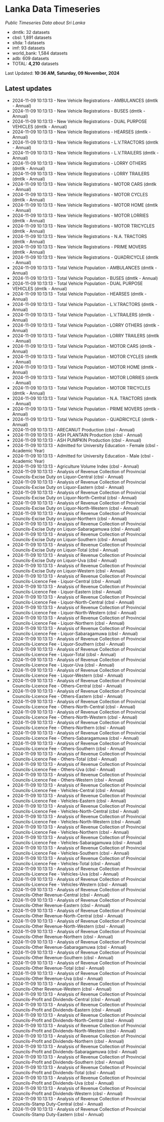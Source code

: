 # Lanka Data Timeseries
*Public Timeseries Data about Sri Lanka*

* dmtlk: 32 datasets
* cbsl: 1,891 datasets
* sltda: 1 datasets
* imf: 93 datasets
* world_bank: 1,584 datasets
* adb: 609 datasets
* TOTAL: **4,210** datasets

Last Updated: **10:36 AM, Saturday, 09 November, 2024**

## Latest updates

* 2024-11-09 10:13:13 - New Vehicle Registrations - AMBULANCES (dmtlk - Annual)
* 2024-11-09 10:13:13 - New Vehicle Registrations - BUSES (dmtlk - Annual)
* 2024-11-09 10:13:13 - New Vehicle Registrations - DUAL PURPOSE VEHICLES (dmtlk - Annual)
* 2024-11-09 10:13:13 - New Vehicle Registrations - HEARSES (dmtlk - Annual)
* 2024-11-09 10:13:13 - New Vehicle Registrations - L.V.TRACTORS (dmtlk - Annual)
* 2024-11-09 10:13:13 - New Vehicle Registrations - L.V.TRAILERS (dmtlk - Annual)
* 2024-11-09 10:13:13 - New Vehicle Registrations - LORRY OTHERS (dmtlk - Annual)
* 2024-11-09 10:13:13 - New Vehicle Registrations - LORRY TRAILERS (dmtlk - Annual)
* 2024-11-09 10:13:13 - New Vehicle Registrations - MOTOR CARS (dmtlk - Annual)
* 2024-11-09 10:13:13 - New Vehicle Registrations - MOTOR CYCLES (dmtlk - Annual)
* 2024-11-09 10:13:13 - New Vehicle Registrations - MOTOR HOME (dmtlk - Annual)
* 2024-11-09 10:13:13 - New Vehicle Registrations - MOTOR LORRIES (dmtlk - Annual)
* 2024-11-09 10:13:13 - New Vehicle Registrations - MOTOR TRICYCLES (dmtlk - Annual)
* 2024-11-09 10:13:13 - New Vehicle Registrations - N.A. TRACTORS (dmtlk - Annual)
* 2024-11-09 10:13:13 - New Vehicle Registrations - PRIME MOVERS (dmtlk - Annual)
* 2024-11-09 10:13:13 - New Vehicle Registrations - QUADRICYCLE (dmtlk - Annual)
* 2024-11-09 10:13:13 - Total Vehicle Population - AMBULANCES (dmtlk - Annual)
* 2024-11-09 10:13:13 - Total Vehicle Population - BUSES (dmtlk - Annual)
* 2024-11-09 10:13:13 - Total Vehicle Population - DUAL PURPOSE VEHICLES (dmtlk - Annual)
* 2024-11-09 10:13:13 - Total Vehicle Population - HEARSES (dmtlk - Annual)
* 2024-11-09 10:13:13 - Total Vehicle Population - L.V.TRACTORS (dmtlk - Annual)
* 2024-11-09 10:13:13 - Total Vehicle Population - L.V.TRAILERS (dmtlk - Annual)
* 2024-11-09 10:13:13 - Total Vehicle Population - LORRY OTHERS (dmtlk - Annual)
* 2024-11-09 10:13:13 - Total Vehicle Population - LORRY TRAILERS (dmtlk - Annual)
* 2024-11-09 10:13:13 - Total Vehicle Population - MOTOR CARS (dmtlk - Annual)
* 2024-11-09 10:13:13 - Total Vehicle Population - MOTOR CYCLES (dmtlk - Annual)
* 2024-11-09 10:13:13 - Total Vehicle Population - MOTOR HOME (dmtlk - Annual)
* 2024-11-09 10:13:13 - Total Vehicle Population - MOTOR LORRIES (dmtlk - Annual)
* 2024-11-09 10:13:13 - Total Vehicle Population - MOTOR TRICYCLES (dmtlk - Annual)
* 2024-11-09 10:13:13 - Total Vehicle Population - N.A. TRACTORS (dmtlk - Annual)
* 2024-11-09 10:13:13 - Total Vehicle Population - PRIME MOVERS (dmtlk - Annual)
* 2024-11-09 10:13:13 - Total Vehicle Population - QUADRICYCLE (dmtlk - Annual)
* 2024-11-09 10:13:13 - ARECANUT Production (cbsl - Annual)
* 2024-11-09 10:13:13 - ASH PLANTAIN Production (cbsl - Annual)
* 2024-11-09 10:13:13 - ASH PUMPKIN Production (cbsl - Annual)
* 2024-11-09 10:13:13 - Admitted for University Education - Female (cbsl - Academic Year)
* 2024-11-09 10:13:13 - Admitted for University Education - Male (cbsl - Academic Year)
* 2024-11-09 10:13:13 - Agriculture Volume Index (cbsl - Annual)
* 2024-11-09 10:13:13 - Analysis of Revenue Collection of Provincial Councils-Excise Duty on Liquor-Central (cbsl - Annual)
* 2024-11-09 10:13:13 - Analysis of Revenue Collection of Provincial Councils-Excise Duty on Liquor-Eastern (cbsl - Annual)
* 2024-11-09 10:13:13 - Analysis of Revenue Collection of Provincial Councils-Excise Duty on Liquor-North-Central (cbsl - Annual)
* 2024-11-09 10:13:13 - Analysis of Revenue Collection of Provincial Councils-Excise Duty on Liquor-North-Western (cbsl - Annual)
* 2024-11-09 10:13:13 - Analysis of Revenue Collection of Provincial Councils-Excise Duty on Liquor-Northern (cbsl - Annual)
* 2024-11-09 10:13:13 - Analysis of Revenue Collection of Provincial Councils-Excise Duty on Liquor-Sabaragamuwa (cbsl - Annual)
* 2024-11-09 10:13:13 - Analysis of Revenue Collection of Provincial Councils-Excise Duty on Liquor-Southern (cbsl - Annual)
* 2024-11-09 10:13:13 - Analysis of Revenue Collection of Provincial Councils-Excise Duty on Liquor-Total (cbsl - Annual)
* 2024-11-09 10:13:13 - Analysis of Revenue Collection of Provincial Councils-Excise Duty on Liquor-Uva (cbsl - Annual)
* 2024-11-09 10:13:13 - Analysis of Revenue Collection of Provincial Councils-Excise Duty on Liquor-Western (cbsl - Annual)
* 2024-11-09 10:13:13 - Analysis of Revenue Collection of Provincial Councils-Licence Fee - Liquor-Central (cbsl - Annual)
* 2024-11-09 10:13:13 - Analysis of Revenue Collection of Provincial Councils-Licence Fee - Liquor-Eastern (cbsl - Annual)
* 2024-11-09 10:13:13 - Analysis of Revenue Collection of Provincial Councils-Licence Fee - Liquor-North-Central (cbsl - Annual)
* 2024-11-09 10:13:13 - Analysis of Revenue Collection of Provincial Councils-Licence Fee - Liquor-North-Western (cbsl - Annual)
* 2024-11-09 10:13:13 - Analysis of Revenue Collection of Provincial Councils-Licence Fee - Liquor-Northern (cbsl - Annual)
* 2024-11-09 10:13:13 - Analysis of Revenue Collection of Provincial Councils-Licence Fee - Liquor-Sabaragamuwa (cbsl - Annual)
* 2024-11-09 10:13:13 - Analysis of Revenue Collection of Provincial Councils-Licence Fee - Liquor-Southern (cbsl - Annual)
* 2024-11-09 10:13:13 - Analysis of Revenue Collection of Provincial Councils-Licence Fee - Liquor-Total (cbsl - Annual)
* 2024-11-09 10:13:13 - Analysis of Revenue Collection of Provincial Councils-Licence Fee - Liquor-Uva (cbsl - Annual)
* 2024-11-09 10:13:13 - Analysis of Revenue Collection of Provincial Councils-Licence Fee - Liquor-Western (cbsl - Annual)
* 2024-11-09 10:13:13 - Analysis of Revenue Collection of Provincial Councils-Licence Fee - Others-Central (cbsl - Annual)
* 2024-11-09 10:13:13 - Analysis of Revenue Collection of Provincial Councils-Licence Fee - Others-Eastern (cbsl - Annual)
* 2024-11-09 10:13:13 - Analysis of Revenue Collection of Provincial Councils-Licence Fee - Others-North-Central (cbsl - Annual)
* 2024-11-09 10:13:13 - Analysis of Revenue Collection of Provincial Councils-Licence Fee - Others-North-Western (cbsl - Annual)
* 2024-11-09 10:13:13 - Analysis of Revenue Collection of Provincial Councils-Licence Fee - Others-Northern (cbsl - Annual)
* 2024-11-09 10:13:13 - Analysis of Revenue Collection of Provincial Councils-Licence Fee - Others-Sabaragamuwa (cbsl - Annual)
* 2024-11-09 10:13:13 - Analysis of Revenue Collection of Provincial Councils-Licence Fee - Others-Southern (cbsl - Annual)
* 2024-11-09 10:13:13 - Analysis of Revenue Collection of Provincial Councils-Licence Fee - Others-Total (cbsl - Annual)
* 2024-11-09 10:13:13 - Analysis of Revenue Collection of Provincial Councils-Licence Fee - Others-Uva (cbsl - Annual)
* 2024-11-09 10:13:13 - Analysis of Revenue Collection of Provincial Councils-Licence Fee - Others-Western (cbsl - Annual)
* 2024-11-09 10:13:13 - Analysis of Revenue Collection of Provincial Councils-Licence Fee - Vehicles-Central (cbsl - Annual)
* 2024-11-09 10:13:13 - Analysis of Revenue Collection of Provincial Councils-Licence Fee - Vehicles-Eastern (cbsl - Annual)
* 2024-11-09 10:13:13 - Analysis of Revenue Collection of Provincial Councils-Licence Fee - Vehicles-North-Central (cbsl - Annual)
* 2024-11-09 10:13:13 - Analysis of Revenue Collection of Provincial Councils-Licence Fee - Vehicles-North-Western (cbsl - Annual)
* 2024-11-09 10:13:13 - Analysis of Revenue Collection of Provincial Councils-Licence Fee - Vehicles-Northern (cbsl - Annual)
* 2024-11-09 10:13:13 - Analysis of Revenue Collection of Provincial Councils-Licence Fee - Vehicles-Sabaragamuwa (cbsl - Annual)
* 2024-11-09 10:13:13 - Analysis of Revenue Collection of Provincial Councils-Licence Fee - Vehicles-Southern (cbsl - Annual)
* 2024-11-09 10:13:13 - Analysis of Revenue Collection of Provincial Councils-Licence Fee - Vehicles-Total (cbsl - Annual)
* 2024-11-09 10:13:13 - Analysis of Revenue Collection of Provincial Councils-Licence Fee - Vehicles-Uva (cbsl - Annual)
* 2024-11-09 10:13:13 - Analysis of Revenue Collection of Provincial Councils-Licence Fee - Vehicles-Western (cbsl - Annual)
* 2024-11-09 10:13:13 - Analysis of Revenue Collection of Provincial Councils-Other Revenue-Central (cbsl - Annual)
* 2024-11-09 10:13:13 - Analysis of Revenue Collection of Provincial Councils-Other Revenue-Eastern (cbsl - Annual)
* 2024-11-09 10:13:13 - Analysis of Revenue Collection of Provincial Councils-Other Revenue-North-Central (cbsl - Annual)
* 2024-11-09 10:13:13 - Analysis of Revenue Collection of Provincial Councils-Other Revenue-North-Western (cbsl - Annual)
* 2024-11-09 10:13:13 - Analysis of Revenue Collection of Provincial Councils-Other Revenue-Northern (cbsl - Annual)
* 2024-11-09 10:13:13 - Analysis of Revenue Collection of Provincial Councils-Other Revenue-Sabaragamuwa (cbsl - Annual)
* 2024-11-09 10:13:13 - Analysis of Revenue Collection of Provincial Councils-Other Revenue-Southern (cbsl - Annual)
* 2024-11-09 10:13:13 - Analysis of Revenue Collection of Provincial Councils-Other Revenue-Total (cbsl - Annual)
* 2024-11-09 10:13:13 - Analysis of Revenue Collection of Provincial Councils-Other Revenue-Uva (cbsl - Annual)
* 2024-11-09 10:13:13 - Analysis of Revenue Collection of Provincial Councils-Other Revenue-Western (cbsl - Annual)
* 2024-11-09 10:13:13 - Analysis of Revenue Collection of Provincial Councils-Profit and Dividends-Central (cbsl - Annual)
* 2024-11-09 10:13:13 - Analysis of Revenue Collection of Provincial Councils-Profit and Dividends-Eastern (cbsl - Annual)
* 2024-11-09 10:13:13 - Analysis of Revenue Collection of Provincial Councils-Profit and Dividends-North-Central (cbsl - Annual)
* 2024-11-09 10:13:13 - Analysis of Revenue Collection of Provincial Councils-Profit and Dividends-North-Western (cbsl - Annual)
* 2024-11-09 10:13:13 - Analysis of Revenue Collection of Provincial Councils-Profit and Dividends-Northern (cbsl - Annual)
* 2024-11-09 10:13:13 - Analysis of Revenue Collection of Provincial Councils-Profit and Dividends-Sabaragamuwa (cbsl - Annual)
* 2024-11-09 10:13:13 - Analysis of Revenue Collection of Provincial Councils-Profit and Dividends-Southern (cbsl - Annual)
* 2024-11-09 10:13:13 - Analysis of Revenue Collection of Provincial Councils-Profit and Dividends-Total (cbsl - Annual)
* 2024-11-09 10:13:13 - Analysis of Revenue Collection of Provincial Councils-Profit and Dividends-Uva (cbsl - Annual)
* 2024-11-09 10:13:13 - Analysis of Revenue Collection of Provincial Councils-Profit and Dividends-Western (cbsl - Annual)
* 2024-11-09 10:13:13 - Analysis of Revenue Collection of Provincial Councils-Stamp Duty-Central (cbsl - Annual)
* 2024-11-09 10:13:13 - Analysis of Revenue Collection of Provincial Councils-Stamp Duty-Eastern (cbsl - Annual)